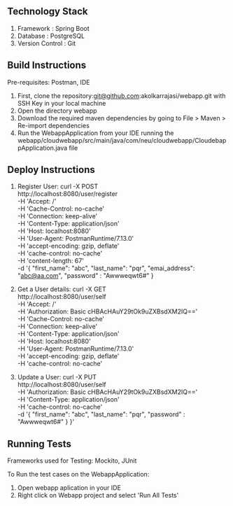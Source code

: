 ## Technology Stack

1. Framework : Spring Boot
2. Database : PostgreSQL
3. Version Control : Git

## Build Instructions

Pre-requisites: Postman, IDE
1. First, clone the repository:git@github.com:akolkarrajasi/webapp.git with SSH Key in your local machine
2. Open the directory webapp
3. Download the required maven dependencies by going to File > Maven > Re-import dependencies
4. Run the WebappApplication from your IDE running the  webapp/cloudwebapp/src/main/java/com/neu/cloudwebapp/CloudebappApplication.java file

## Deploy Instructions

1. Register User: 
	curl -X POST \
	  http://localhost:8080/user/register \
	  -H 'Accept: /' \
	  -H 'Cache-Control: no-cache' \
	  -H 'Connection: keep-alive' \
	  -H 'Content-Type: application/json' \
	  -H 'Host: localhost:8080' \
	  -H 'User-Agent: PostmanRuntime/7.13.0' \
	  -H 'accept-encoding: gzip, deflate' \
	  -H 'cache-control: no-cache' \
	  -H 'content-length: 67' \
	  -d '{
		"first_name": "abc",
	    "last_name": "pqr",
	    "emai_address": "abc@aa.com",
	    "password" : "Awwweqwt6#"
	}
    

2. Get a User details:
	curl -X GET \
	  http://localhost:8080/user/self \
	  -H 'Accept: /' \
	  -H 'Authorization: Basic cHBAcHAuY29tOk9uZXBsdXM2IQ==' \
	  -H 'Cache-Control: no-cache' \
	  -H 'Connection: keep-alive' \
	  -H 'Content-Type: application/json' \
	  -H 'Host: localhost:8080' \
	  -H 'User-Agent: PostmanRuntime/7.13.0' \
	  -H 'accept-encoding: gzip, deflate' \
	  -H 'cache-control: no-cache'  

    
 3. Update a User:
	curl -X PUT \
	  http://localhost:8080/user/self \
	  -H 'Authorization: Basic cHBAcHAuY29tOk9uZXBsdXM2IQ==' \
	  -H 'Content-Type: application/json' \
	  -H 'cache-control: no-cache' \
	  -d '{
	    "first_name": "abc",
	    "last_name": "pqr",
	    "password" : "Awwweqwt6#" }
	}'
 

## Running Tests
Frameworks used for Testing: Mockito, JUnit

To Run the test cases on the WebappApplication: 
1. Open webapp aplication in your IDE 
2. Right click on Webapp project and select 'Run All Tests'
